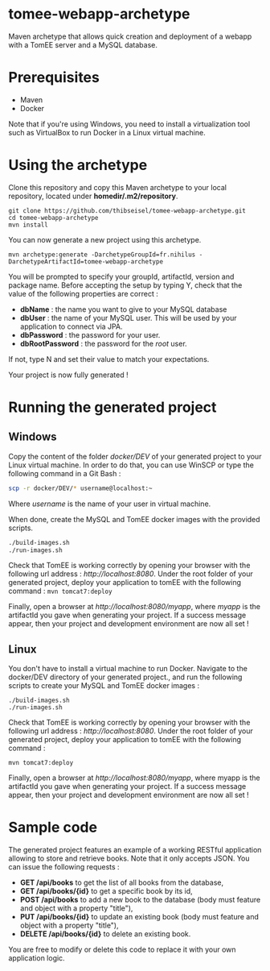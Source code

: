# tomee-webapp-archetype
Maven archetype that allows quick creation and deployment of a webapp with a TomEE server and a MySQL database.

# Prerequisites

- Maven
- Docker

Note that if you're using Windows, you need to install a virtualization tool such as VirtualBox to run Docker in a Linux virtual machine. 

# Using the archetype

Clone this repository and copy this Maven archetype to your local repository, located under __homedir/.m2/repository__.

  ```
  git clone https://github.com/thibseisel/tomee-webapp-archetype.git  
  cd tomee-webapp-archetype  
  mvn install
  ```

You can now generate a new project using this archetype.

```
mvn archetype:generate -DarchetypeGroupId=fr.nihilus -DarchetypeArtifactId=tomee-webapp-archetype
```

You will be prompted to specify your groupId, artifactId, version and package name.
Before accepting the setup by typing Y, check that the value of the following properties are correct :
- __dbName__ : the name you want to give to your MySQL database
- __dbUser__ : the name of your MySQL user. This will be used by your application to connect via JPA.
- __dbPassword__ : the password for your user.
- __dbRootPassword__ : the password for the _root_ user.

If not, type N and set their value to match your expectations.

Your project is now fully generated !

# Running the generated project

## Windows

Copy the content of the folder _docker/DEV_ of your generated project to your Linux virtual machine.
In order to do that, you can use WinSCP or type the following command in a Git Bash :
```bash
scp -r docker/DEV/* username@localhost:~
```
Where _username_ is the name of your user in virtual machine.

When done, create the MySQL and TomEE docker images with the provided scripts.

```bash
./build-images.sh  
./run-images.sh  
```

Check that TomEE is working correctly by opening your browser with the following url address : _http://localhost:8080_.
Under the root folder of your generated project, deploy your application to tomEE with the following command :
`mvn tomcat7:deploy`

Finally, open a browser at _http://localhost:8080/myapp_, where _myapp_ is the artifactId you gave when generating your project.
If a success message appear, then your project and development environment are now all set !

## Linux

You don't have to install a virtual machine to run Docker.
Navigate to the docker/DEV directory of your generated project., and run the following scripts to create your MySQL and TomEE docker images :

```
./build-images.sh  
./run-images.sh  
```

Check that TomEE is working correctly by opening your browser with the following url address : _http://localhost:8080_.
Under the root folder of your generated project, deploy your application to tomEE with the following command :
```
mvn tomcat7:deploy
```

Finally, open a browser at _http://localhost:8080/myapp_, where myapp is the artifactId you gave when generating your project.
If a success message appear, then your project and development environment are now all set !

# Sample code
The generated project features an example of a working RESTful application allowing to store and retrieve books.
Note that it only accepts JSON.
You can issue the following requests :
- __GET /api/books__ to get the list of all books from the database,
- __GET /api/books/{id}__ to get a specific book by its id,
- __POST /api/books__ to add a new book to the database (body must feature and object with a property "title"),
- __PUT /api/books/{id}__ to update an existing book (body must feature and object with a property "title"),
- __DELETE /api/books/{id}__ to delete an existing book.

You are free to modify or delete this code to replace it with your own application logic.
